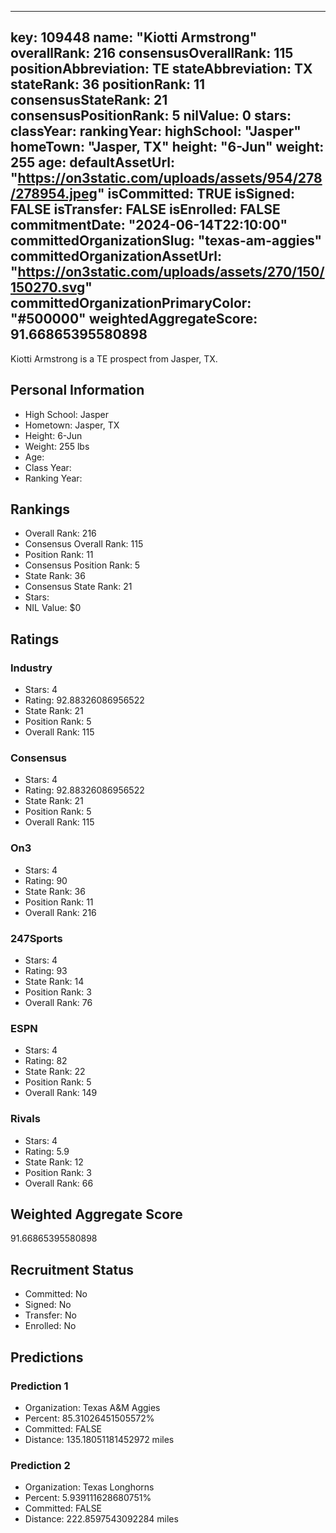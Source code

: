 ---
  key: 109448
  name: "Kiotti Armstrong"
  overallRank: 216
  consensusOverallRank: 115
  positionAbbreviation: TE
  stateAbbreviation: TX
  stateRank: 36
  positionRank: 11
  consensusStateRank: 21
  consensusPositionRank: 5
  nilValue: 0
  stars: 
  classYear: 
  rankingYear: 
  highSchool: "Jasper"
  homeTown: "Jasper, TX"
  height: "6-Jun"
  weight: 255
  age: 
  defaultAssetUrl: "https://on3static.com/uploads/assets/954/278/278954.jpeg"
  isCommitted: TRUE
  isSigned: FALSE
  isTransfer: FALSE
  isEnrolled: FALSE
  commitmentDate: "2024-06-14T22:10:00"
  committedOrganizationSlug: "texas-am-aggies"
  committedOrganizationAssetUrl: "https://on3static.com/uploads/assets/270/150/150270.svg"
  committedOrganizationPrimaryColor: "#500000"
  weightedAggregateScore: 91.66865395580898
  ---
  
  Kiotti Armstrong is a TE prospect from Jasper, TX.
  
  ## Personal Information
  - High School: Jasper
  - Hometown: Jasper, TX
  - Height: 6-Jun
  - Weight: 255 lbs
  - Age: 
  - Class Year: 
  - Ranking Year: 
  
  ## Rankings
  - Overall Rank: 216
  - Consensus Overall Rank: 115
  - Position Rank: 11
  - Consensus Position Rank: 5
  - State Rank: 36
  - Consensus State Rank: 21
  - Stars: 
  - NIL Value: $0
  
  ## Ratings
  
  ### Industry
  - Stars: 4
  - Rating: 92.88326086956522
  - State Rank: 21
  - Position Rank: 5
  - Overall Rank: 115
  
  ### Consensus
  - Stars: 4
  - Rating: 92.88326086956522
  - State Rank: 21
  - Position Rank: 5
  - Overall Rank: 115
  
  ### On3
  - Stars: 4
  - Rating: 90
  - State Rank: 36
  - Position Rank: 11
  - Overall Rank: 216
  
  ### 247Sports
  - Stars: 4
  - Rating: 93
  - State Rank: 14
  - Position Rank: 3
  - Overall Rank: 76
  
  ### ESPN
  - Stars: 4
  - Rating: 82
  - State Rank: 22
  - Position Rank: 5
  - Overall Rank: 149
  
  ### Rivals
  - Stars: 4
  - Rating: 5.9
  - State Rank: 12
  - Position Rank: 3
  - Overall Rank: 66
  
  ## Weighted Aggregate Score
  91.66865395580898
  
  ## Recruitment Status
  - Committed: No
  - Signed: No
  - Transfer: No
  - Enrolled: No
  
  
  
  ## Predictions
  
  ### Prediction 1
  - Organization: Texas A&M Aggies
  - Percent: 85.31026451505572%
  - Committed: FALSE
  - Distance: 135.18051181452972 miles
  
  ### Prediction 2
  - Organization: Texas Longhorns
  - Percent: 5.939111628680751%
  - Committed: FALSE
  - Distance: 222.8597543092284 miles
  